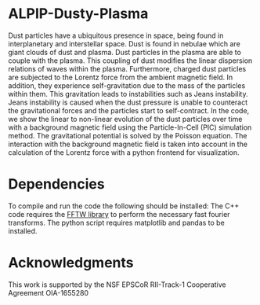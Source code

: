# ALPIP-Dusty-Plasma

Dust particles have a ubiquitous presence in space, being found in interplanetary and interstellar space. Dust is found in nebulae which are giant clouds of dust and plasma. Dust particles in the plasma are able to couple with the plasma. This coupling of dust modifies the linear dispersion relations of waves within the plasma. Furthermore, charged dust particles are subjected to the Lorentz force from the ambient magnetic field. In addition, they experience self-gravitation due to the mass of the particles within them. This gravitation leads to instabilities such as Jeans instability. Jeans instability is caused when the dust pressure is unable to counteract the gravitational forces and the particles start to self-contract. In the code, we show the linear to non-linear evolution of the dust particles over time with a background magnetic field using the Particle-In-Cell (PIC) simulation method. The gravitational potential is solved by the Poisson equation. The interaction with the background magnetic field is taken into account in the calculation of the Lorentz force with a python frontend for visualization.

# Dependencies

To compile and run the code the following should be installed:
The C++ code requires the [FFTW library](https://www.fftw.org/) to perform the necessary fast fourier transforms.
The python script requires matplotlib and pandas to be installed.

# Acknowledgments

This work is supported by the NSF EPSCoR RII-Track-1 Cooperative Agreement OIA-1655280

